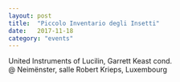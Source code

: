 ```yaml
---
layout: post
title:  "Piccolo Inventario degli Insetti"
date:   2017-11-18
category: "events"
---
```

United Instruments of Lucilin, Garrett Keast cond.<br>
@ Neimënster, salle Robert Krieps, Luxembourg